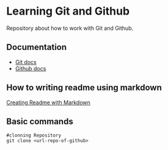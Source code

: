 
# Learning Git and Github

Repository about how to work with Git and Github.

## Documentation
- [Git docs](https://git-scm.com/doc)
- [Github docs](https://docs.github.com)

## How to writing readme using markdown
[Creating Readme with Markdown](https://docs.github.com/pt/get-started/writing-on-github/getting-started-with-writing-and-formatting-on-github/quickstart-for-writing-on-github)

## Basic commands
```
#clonning Repository
git clone <url-repo-of-github>

```

